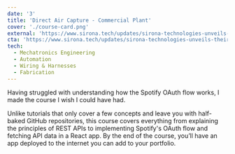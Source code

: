```yaml
---
date: '3'
title: 'Direct Air Capture - Commercial Plant'
cover: './course-card.png'
external: 'https://www.sirona.tech/updates/sirona-technologies-unveils-their-first-commercial-container'
cta: 'https://www.sirona.tech/updates/sirona-technologies-unveils-their-first-commercial-container'
tech:
  - Mechatronics Engineering
  - Automation
  - Wiring & Harnesses
  - Fabrication
---
```


Having struggled with understanding how the Spotify OAuth flow works, I made the course I wish I could have had.

Unlike tutorials that only cover a few concepts and leave you with half-baked GitHub repositories, this course covers everything from explaining the principles of REST APIs to implementing Spotify's OAuth flow and fetching API data in a React app. By the end of the course, you’ll have an app deployed to the internet you can add to your portfolio.
